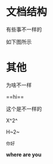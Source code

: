 # 文档结构

有些事不一样的

如下图所示



# 其他

为啥不一样



==hi==



这个是不一样的






X^2^

H~2~

`你好`



**where are you**

